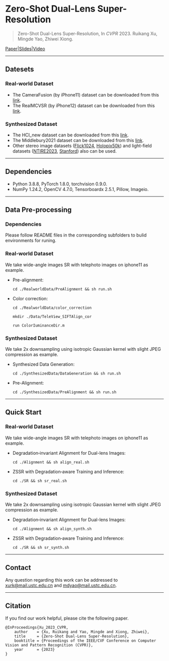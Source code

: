 Zero-Shot Dual-Lens Super-Resolution
====
> Zero-Shot Dual-Lens Super-Resolution, In *CVPR* 2023.
> Ruikang Xu, Mingde Yao, Zhiwei Xiong.
> 
[Paper](https://openaccess.thecvf.com/content/CVPR2023/papers/Xu_Zero-Shot_Dual-Lens_Super-Resolution_CVPR_2023_paper.pdf)|[Slides](https://cvpr.thecvf.com/media/cvpr-2023/Slides/22470.pdf)|[Video](https://youtu.be/ChHAIGyDFAI)
****
## Datesets

### Real-world Dataset
* The CameraFusion (by iPhone11) dataset can be downloaded from this [link](https://github.com/Tengfei-Wang/DCSR).
* The RealMCVSR (by iPhone12) dataset can be downloaded from this [link](https://github.com/codeslake/RefVSR).


### Synthesized Dataset
* The HCI_new dataset can be downloaded from this [link](https://lightfield-analysis.uni-konstanz.de/).
* The Middlebury2021 dataset can be downloaded from this [link](https://vision.middlebury.edu/stereo/data/scenes2021/).
* Other stereo image datasets ([Flick1024](https://yingqianwang.github.io/Flickr1024/), [Holopix50k](https://leiainc.github.io/holopix50k/)) and light-field datasets ([NTIRE2023](https://github.com/The-Learning-And-Vision-Atelier-LAVA/LF-Image-SR/tree/NTIRE2023), [Stanford](http://lightfields.stanford.edu/LF2016.html)) also can be used.

****

## Dependencies
* Python 3.8.8, PyTorch 1.8.0, torchvision 0.9.0.
* NumPy 1.24.2, OpenCV 4.7.0, Tensorboardx 2.5.1, Pillow, Imageio. 
****

## Data Pre-processing
### Dependencies
Please follow README files in the corresponding subfolders to bulid environments for runing.  
### Real-world Dataset
We take wide-angle images SR with telephoto images on iphone11 as example.

* Pre-alignment:
  ```
  cd ./RealworldData/PreAlignment && sh run.sh
  ```
* Color correction:
  ```
  cd ./RealworldData/color_correction

  mkdir ./Data/TeleView_SIFTAlign_cor

  run ColorIuminanceDir.m
  ```

### Synthesized Dataset
We take 2x downsampling using isotropic Gaussian kernel with slight JPEG compression as example.


* Synthesized Data Generation:
  ``` 
  cd ./SynthesizedData/DataGeneration && sh run.sh 
  ```

* Pre-Alignment:
  ```
  cd ./SynthesizedData/PreAlignment && sh run.sh 
  ```
****

## Quick Start
### Real-world Dataset
We take wide-angle images SR with telephoto images on iphone11 as example.
* Degradation‐invariant Alignment for Dual-lens Images:
  ```
  cd ./Alignment && sh align_real.sh
  ```
* ZSSR with Degradation‐aware Training and Inference:
  ```
  cd ./SR && sh sr_real.sh
  ```

### Synthesized Dataset
We take 2x downsampling using isotropic Gaussian kernel with slight JPEG compression as example.
* Degradation‐invariant Alignment for Dual-lens Images:
  ```
  cd ./Alignment && sh align_synth.sh
  ```
* ZSSR with Degradation‐aware Training and Inference:
  ```
  cd ./SR && sh sr_synth.sh
  ```

****

## Contact
Any question regarding this work can be addressed to xurk@mail.ustc.edu.cn and mdyao@mail.ustc.edu.cn.

****


## Citation
If you find our work helpful, please cite the following paper.
```
@InProceedings{Xu_2023_CVPR,
    author    = {Xu, Ruikang and Yao, Mingde and Xiong, Zhiwei},
    title     = {Zero-Shot Dual-Lens Super-Resolution},
    booktitle = {Proceedings of the IEEE/CVF Conference on Computer Vision and Pattern Recognition (CVPR)},
    year      = {2023}
}
```
